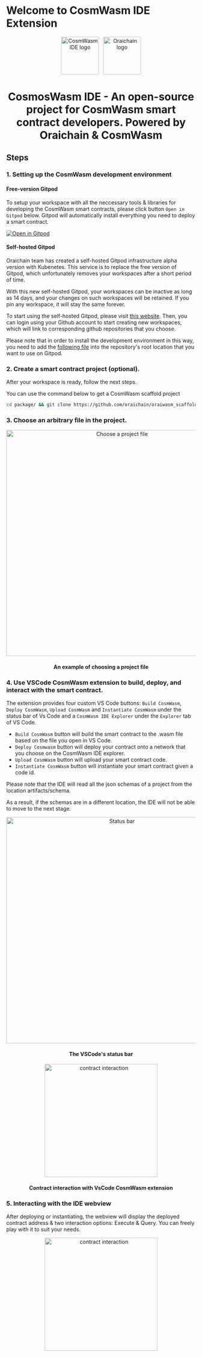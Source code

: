 # Welcome to CosmWasm IDE Extension

<p align="center">
  <a target="_blank" rel="noopener noreferrer"><img width="100" src="https://raw.githubusercontent.com/oraichain/vscode-cosmwasm/docs/contributing/public/cosmos-ide.png" alt="CosmWasm IDE logo"></a> &nbsp
  <a href="https://orai.io" target="_blank" rel="noopener noreferrer"><img width="100" src="https://raw.githubusercontent.com/oraichain/vscode-cosmwasm/docs/contributing/public/logo-128.png" alt="Oraichain logo"></a>
</p>

<h1 align="center">
    CosmosWasm IDE - An open-source project for CosmWasm smart contract developers. Powered by Oraichain & CosmWasm
</h1>

## Steps

### 1. Setting up the CosmWasm development environment

#### Free-version Gitpod

To setup your workspace with all the neccessary tools & libraries for developing the CosmWasm smart contracts, please click button ```Open in Gitpod``` below. Gitpod will automatically install everything you need to deploy a smart contract.

[![Open in Gitpod](https://gitpod.io/button/open-in-gitpod.svg)](https://gitpod.io/#https://github.com/oraichain/cosmwasm-gitpod)

#### Self-hosted Gitpod

Oraichain team has created a self-hosted Gitpod infrastructure alpha version with Kubenetes. This service is to replace the free version of Gitpod, which unfortunately removes your workspaces after a short period of time.

With this new self-hosted Gitpod, your workspaces can be inactive as long as 14 days, and your changes on such workspaces will be retained. If you pin any workspace, it will stay the same forever.

To start using the self-hosted Gitpod, please visit [this website](https://orai-gitpod.click/). Then, you can login using your Github account to start creating new workspaces, which will link to corresponding github repositories that you choose. 

Please note that in order to install the development environment in this way, you need to add the [following file](https://raw.githubusercontent.com/oraichain/cosmwasm-gitpod/master/.gitpod.yml) into the repository's root location that you want to use on Gitpod.

### 2. Create a smart contract project (optional).

After your workspace is ready, follow the next steps.

You can use the command below to get a CosmWasm scaffold project 

```bash
cd package/ && git clone https://github.com/oraichain/oraiwasm_scaffold.git && cd -
```

### 3. Choose an arbitrary file in the project.

<p align="center">
  <a target="_blank" rel="noopener noreferrer"><img width="600" src="https://raw.githubusercontent.com/oraichain/cosmwasm-gitpod/master/docs/assets/choose-a-file.png" alt="Choose a project file"></a>
</p>

<h4 align="center">
    An example of choosing a project file
</h4>

### 4. Use VSCode CosmWasm extension to build, deploy, and interact with the smart contract.

The extension provides four custom VS Code buttons: ```Build CosmWasm```,  ```Deploy CosmWasm```, ```Upload CosmWasm``` and ```Instantiate CosmWasm``` under the status bar of Vs Code and a ```CosmWasm IDE Explorer``` under the ```Explorer``` tab of VS Code.

- ```Build CosmWasm``` button will build the smart contract to the .wasm file based on the file you open in VS Code.
- ```Deploy Cosmwasm``` button will deploy your contract onto a network that you choose on the CosmWasm IDE explorer.
- ```Upload CosmWasm``` button will upload your smart contract code.
- ```Instantiate CosmWasm``` button will instantiate your smart contract given a code id.

Please note that the IDE will read all the json schemas of a project from the location artifacts/schema. 

As a result, if the schemas are in a different location, the IDE will not be able to move to the next stage.

<p align="center">
  <a target="_blank" rel="noopener noreferrer"><img width="600" src="https://raw.githubusercontent.com/oraichain/cosmwasm-gitpod/master/docs/assets/status-bar.png" alt="Status bar"></a>
</p>

<h4 align="center">
    The VSCode's status bar
</h4>

<p align="center">
  <a target="_blank" rel="noopener noreferrer"><img width="300" src="https://raw.githubusercontent.com/oraichain/cosmwasm-gitpod/master/docs/assets/wasm-interaction.png" alt="contract interaction"></a>
</p>

<h4 align="center">
    Contract interaction with VsCode CosmWasm extension
</h4>

### 5. Interacting with the IDE webview

After deploying or instantiating, the webview will display the deployed contract address & two interaction options: Execute & Query. You can freely play with it to suit your needs.

<p align="center">
  <a target="_blank" rel="noopener noreferrer"><img width="300" src="https://raw.githubusercontent.com/oraichain/cosmwasm-gitpod/master/docs/assets/interaction.png" alt="contract interaction"></a>
</p>

